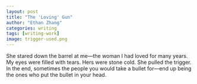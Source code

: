 ```yaml
---
layout: post
title: "The 'Loving' Gun"
author: "Ethan Zhang"
categories: writing
tags: [writing-work]
image: trigger-used.png
---
```


<html>
  <head>
   <title>The 'Loving' Gun</title>
  </head>
  <body>
  <p>She stared down the barrel at me—the woman I had loved for many years. My eyes were filled with tears. Hers were stone cold. She pulled the trigger. In the end, sometimes the people you would take a bullet for—end up being the ones who put the bullet in your head.</p>